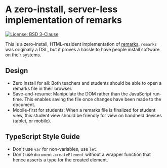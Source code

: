# A zero-install, server-less implementation of remarks

[![License: BSD 3-Clause](https://img.shields.io/badge/License-BSD%203--Clause-blue.svg)](LICENSE)

This is a zero-install, HTML-resident implementation of
[remarks](https://github.com/DIKU-EDU/remarks). `remarks` was originally a DSL,
but it proves a hassle to have people install software on their systems.

## Design

* Zero install for all: Both teachers and students should be able to open a
  remarks file in their browser.
* Save-and-resume: Manipulate the DOM rather than the JavaScript run-time. This
  enables saving the file once changes have been made to the document.
* Mobile-first for students: When a remarks file is finalized for student view,
  this student view should be friendly for view on handheld devices (tablet, or
  mobile).

## TypeScript Style Guide

* Don't use `var` for non-variables, use `let`.
* Don't use `document.createElement` without a wrapper function that hence
  asserts a type for the created element.
